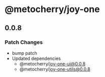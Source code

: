 # @metocherry/joy-one

## 0.0.8

### Patch Changes

- bump patch
- Updated dependencies
  - @metocherry/joy-one-ui@0.0.8
  - @metocherry/joy-one-utils@0.0.8
